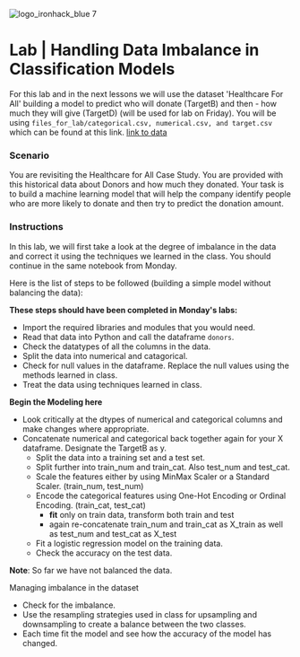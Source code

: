 ![logo_ironhack_blue 7](https://user-images.githubusercontent.com/23629340/40541063-a07a0a8a-601a-11e8-91b5-2f13e4e6b441.png)

# Lab | Handling Data Imbalance in Classification Models

For this lab and in the next lessons we will use the dataset 'Healthcare For All' building a model to predict who will donate (TargetB) and then - how much they will give (TargetD) (will be used for lab on Friday). You will be using `files_for_lab/categorical.csv, numerical.csv, and target.csv` which can be found at this link.
[link to data](https://github.com/ta-data-remote/lab-random-forests/tree/master/files_for_lab)

### Scenario

You are revisiting the Healthcare for All Case Study. You are provided with this historical data about Donors and how much they donated. Your task is to build a machine learning model that will help the company identify people who are more likely to donate and then try to predict the donation amount.

### Instructions

In this lab, we will first take a look at the degree of imbalance in the data and correct it using the techniques we learned in the class.  You should continue in the same notebook from Monday.

Here is the list of steps to be followed (building a simple model without balancing the data):


**These steps should have been completed in Monday's labs:**
- Import the required libraries and modules that you would need.
- Read that data into Python and call the dataframe `donors`.
- Check the datatypes of all the columns in the data. 
- Split the data into numerical and catagorical.
- Check for null values in the dataframe. Replace the null values using the methods learned in class.
- Treat the data using techniques learned in class.
 

**Begin the Modeling here**
- Look critically at the dtypes of numerical and categorical columns and make changes where appropriate.
- Concatenate numerical and categorical back together again for your X dataframe.  Designate the TargetB as y.
  - Split the data into a training set and a test set.
  - Split further into train_num and train_cat.  Also test_num and test_cat.
  - Scale the features either by using MinMax Scaler or a Standard Scaler. (train_num, test_num)
  - Encode the categorical features using One-Hot Encoding or Ordinal Encoding.  (train_cat, test_cat)
      - **fit** only on train data, transform both train and test
      - again re-concatenate train_num and train_cat as X_train as well as test_num and test_cat as X_test
  - Fit a logistic regression model on the training data.
  - Check the accuracy on the test data.

**Note**: So far we have not balanced the data.

Managing imbalance in the dataset

- Check for the imbalance.
- Use the resampling strategies used in class for upsampling and downsampling to create a balance between the two classes.
- Each time fit the model and see how the accuracy of the model has changed.



